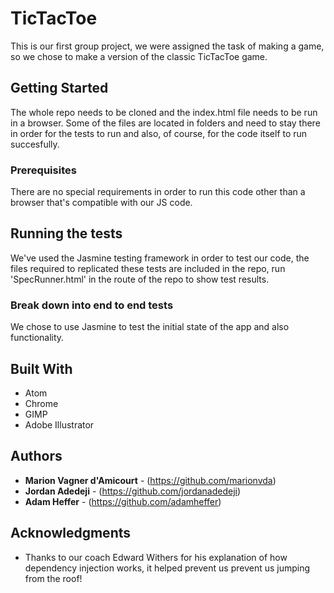 # TicTacToe

This is our first group project, we were assigned the task of making a game, so we chose to make a version of the classic TicTacToe game.

## Getting Started

The whole repo needs to be cloned and the index.html file needs to be run in a browser.  Some of the files are located in folders and need to stay there in order for the tests to run and also, of course, for the code itself to run succesfully.

### Prerequisites

There are no special requirements in order to run this code other than a browser that's compatible with our JS code.

## Running the tests

We've used the Jasmine testing framework in order to test our code, the files required to replicated these tests are included in the repo, run 'SpecRunner.html' in the route of the repo to show test results.

### Break down into end to end tests

We chose to use Jasmine to test the initial state of the app and also functionality.

## Built With

* Atom
* Chrome
* GIMP
* Adobe Illustrator


## Authors

* **Marion Vagner d'Amicourt** - (https://github.com/marionvda)
* **Jordan Adedeji** - (https://github.com/jordanadedeji)
* **Adam Heffer** - (https://github.com/adamheffer)

## Acknowledgments

* Thanks to our coach Edward Withers for his explanation of how dependency injection works, it helped prevent us prevent us jumping from the roof!
